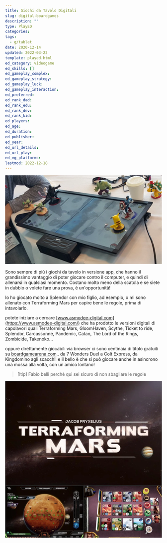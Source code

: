 ```yaml
---
title: Giochi da Tavolo Digitali
slug: digital-boardgames
description: ""
type: PlayED
categories: 
tags:
  - g/tablet
date: 2020-12-14
updated: 2022-03-22
template: played.html
ed_category: videogame
ed_skills: []
ed_gameplay_complex: 
ed_gameplay_strategy: 
ed_gameplay_luck: 
ed_gameplay_interaction: 
ed_preferred: 
ed_rank_dad: 
ed_rank_edu: 
ed_rank_dev: 
ed_rank_kid: 
ed_players: 
ed_age: 
ed_duration: 
ed_publisher: 
ed_year: 
ed_url_details: 
ed_url_play: 
ed_vg_platforms: 
lastmod: 2022-12-18
---
```


![](../../assets/img/played/videogame/digital_boardgames.webp)

Sono sempre di più i giochi da tavolo in versione app, che hanno il grandissimo vantaggio di poter giocare contro il computer, e quindi di allenarsi in qualsiasi momento. Costano molto meno della scatola e se siete in dubbio o volete fare una prova, è un'opportunità!

Io ho giocato molto a Splendor con mio figlio, ad esempio, o mi sono allenato con Terraforming Mars per capire bene le regole, prima di intavolarlo.

potete iniziare a cercare [www.asmodee-digital.com](https://www.asmodee-digital.com/) che ha prodotto le versioni digitali di capolavori quali Terraforming Mars, GloomHaven, Scythe, Ticket to ride, Splendor, Carcassonne, Pandemic, Catan, The Lord of the Rings, Zombicide, Takenoko...  

oppure direttamente giocabili via browser ci sono centinaia di titolo gratuiti su [boardgamearena.com](https://boardgamearena.com/).. da 7 Wonders Duel a Colt Express, da Kingdomino agli scacchi! e il bello è che si può giocare anche in asincrono una mossa alla volta, con un amico lontano!

> [!tip] Fabio
> belli perché qui sei sicuro di non sbagliare le regole

![giochi_da_tavolo_digitali](../../ludosofia/_img/giochi_da_tavolo_digitali.webp)


